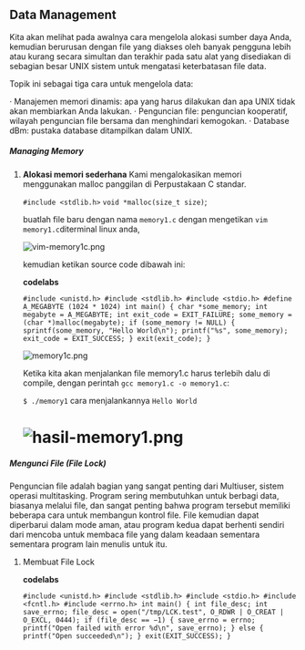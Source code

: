 ## Data Management

Kita akan melihat pada awalnya cara mengelola alokasi sumber daya Anda, kemudian berurusan dengan file yang diakses oleh banyak pengguna lebih atau kurang secara simultan dan terakhir pada satu alat yang disediakan di sebagian besar UNIX sistem untuk mengatasi keterbatasan file data.

Topik ini sebagai tiga cara untuk mengelola data:

· Manajemen memori dinamis: apa yang harus dilakukan dan apa UNIX tidak akan membiarkan Anda lakukan.
· Penguncian file: penguncian kooperatif, wilayah penguncian file bersama dan menghindari  kemogokan.
· Database dBm: pustaka database ditampilkan dalam UNIX.

##### **Managing Memory**

1. **Alokasi memori sederhana**
   Kami mengalokasikan memori menggunakan malloc panggilan di Perpustakaan C standar.

   `#include <stdlib.h>`
   `void *malloc(size_t size)`;

   buatlah file baru dengan nama `memory1.c` dengan mengetikan `vim memory1.c`diterminal linux anda, 

   ![vim-memory1c.png]({{site.baseurl}}/assets/images/vim-memory1c.png)

   kemudian ketikan source code dibawah ini: 

   **codelabs**

   `#include <unistd.h>
   #include <stdlib.h>
   #include <stdio.h>
   #define A_MEGABYTE (1024 * 1024)
   int main()
   {
   char *some_memory;
   int megabyte = A_MEGABYTE;
   int exit_code = EXIT_FAILURE;
   some_memory = (char *)malloc(megabyte);
   if (some_memory != NULL) {
   sprintf(some_memory, "Hello World\n");
   printf("%s", some_memory);
   exit_code = EXIT_SUCCESS;
   }
   exit(exit_code);
   }
   `

   ![memory1c.png]({{site.baseurl}}/assets/images/memory1c.png)

   Ketika kita akan menjalankan file memory1.c harus terlebih dalu di compile, dengan perintah `gcc memory1.c -o memory1.c`:

   `$ ./memory1` cara menjalankannya
   `Hello World`

   # ![hasil-memory1.png]({{site.baseurl}}/assets/images/hasil-memory1.png)

##### **Mengunci File (File Lock)**

Penguncian file adalah bagian yang sangat penting dari Multiuser, sistem operasi multitasking. Program sering membutuhkan untuk berbagi data, biasanya melalui file, dan sangat penting bahwa program tersebut memiliki beberapa cara untuk membangun kontrol file. File kemudian dapat diperbarui dalam mode aman, atau program kedua dapat berhenti sendiri dari mencoba untuk membaca file yang dalam keadaan sementara sementara program lain menulis untuk itu.

1. Membuat File Lock

   **codelabs**

   `#include <unistd.h>
   #include <stdlib.h>
   #include <stdio.h>
   #include <fcntl.h>
   #include <errno.h>
   int main()
   {
   int file_desc;
   int save_errno;
   file_desc = open("/tmp/LCK.test", O_RDWR | O_CREAT | O_EXCL, 0444);
   if (file_desc == −1) {
   save_errno = errno;
   printf("Open failed with error %d\n", save_errno);
   }
   else {
   printf("Open succeeded\n");
   }
   exit(EXIT_SUCCESS);
   }`

   







